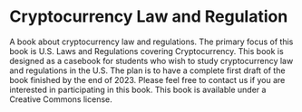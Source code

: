 # Cryptocurrency Law and Regulation
A book about cryptocurrency law and regulations.  The primary focus of this book is U.S. Laws and Regulations covering Cryptocurrency.  This book is designed as a casebook for students who wish to study cryptocurrency law and regulations in the U.S.  The plan is to have a complete first draft of the book finished by the end of 2023.
Please feel free to contact us if you are interested in participating in this book.
This book is available under a Creative Commons license.
